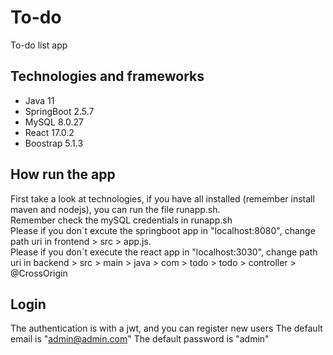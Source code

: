 # To-do
To-do list app

## Technologies and frameworks
- Java 11
- SpringBoot 2.5.7
- MySQL 8.0.27
- React 17.0.2
- Boostrap 5.1.3

## How run the app
First take a look at technologies, if you have all installed (remember install maven and nodejs), you can run the file runapp.sh. <br>
Remember check the mySQL credentials in runapp.sh <br>
Please if you don´t excute the springboot app in "localhost:8080", change path uri in frontend > src > app.js. <br>
Please if you don´t execute the react app in "localhost:3030", change path uri in backend > src > main > java > com > todo > todo > controller > @CrossOrigin

## Login
The authentication is with a jwt, and you can register new users
The default email is "admin@admin.com"
The default password is "admin"
